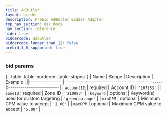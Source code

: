 ```yaml
---
title: AdButler
layout: bidder
description: Prebid AdButler Bidder Adaptor
top_nav_section: dev_docs
nav_section: reference
hide: true
biddercode: adbutler
biddercode_longer_than_12: false
prebid_1_0_supported: true
---
```


### bid params

{: .table .table-bordered .table-striped }
| Name            | Scope    | Description                          | Example                  |
|:----------------|:---------|:-------------------------------------|:-------------------------|
| `accountID`     | required | Account ID                           | `'167283'`               |
| `zoneID`        | required | Zone ID                              | `'210093'`               |
| `keyword`       | optional | Keyword(s) used for custom targeting | `'green,orange'`         |
| `minCPM`        | optional | Minimum CPM value to accept          | `'1.00'`                 |
| `maxCPM`        | optional | Maximum CPM value to accept          | `'5.00'`                 |
